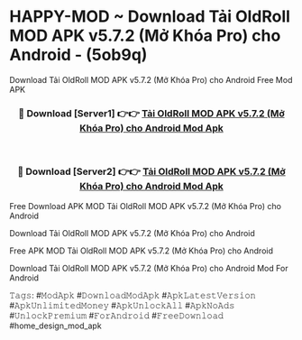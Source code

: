 # HAPPY-MOD ~ Download Tải OldRoll MOD APK v5.7.2 (Mở Khóa Pro) cho Android - (5ob9q)
Download Tải OldRoll MOD APK v5.7.2 (Mở Khóa Pro) cho Android Free Mod APK

<div align="center">
<h3>🔴 Download [Server1] 👉👉 <a href="https://apk-comot.site?title=Tải_OldRoll_MOD_APK_v5.7.2_(Mở_Khóa_Pro)_cho_Android">Tải OldRoll MOD APK v5.7.2 (Mở Khóa Pro) cho Android Mod Apk</a></h3><br>

<h3>🔴 Download [Server2] 👉👉 <a href="https://apk-comot.site?title=Tải_OldRoll_MOD_APK_v5.7.2_(Mở_Khóa_Pro)_cho_Android">Tải OldRoll MOD APK v5.7.2 (Mở Khóa Pro) cho Android Mod Apk</a></h3>
</div>


Free Download APK MOD Tải OldRoll MOD APK v5.7.2 (Mở Khóa Pro) cho Android

Download Tải OldRoll MOD APK v5.7.2 (Mở Khóa Pro) cho Android 

Free APK MOD Tải OldRoll MOD APK v5.7.2 (Mở Khóa Pro) cho Android 

Download Tải OldRoll MOD APK v5.7.2 (Mở Khóa Pro) cho Android Mod For Android

𝚃𝚊𝚐𝚜: #𝙼𝚘𝚍𝙰𝚙𝚔 #𝙳𝚘𝚠𝚗𝚕𝚘𝚊𝚍𝙼𝚘𝚍𝙰𝚙𝚔 #𝙰𝚙𝚔𝙻𝚊𝚝𝚎𝚜𝚝𝚅𝚎𝚛𝚜𝚒𝚘𝚗 #𝙰𝚙𝚔𝚄𝚗𝚕𝚒𝚖𝚒𝚝𝚎𝚍𝙼𝚘𝚗𝚎𝚢 #𝙰𝚙𝚔𝚄𝚗𝚕𝚘𝚌𝚔𝙰𝚕𝚕 #𝙰𝚙𝚔𝙽𝚘𝙰𝚍𝚜 #𝚄𝚗𝚕𝚘𝚌𝚔𝙿𝚛𝚎𝚖𝚒𝚞𝚖 #𝙵𝚘𝚛𝙰𝚗𝚍𝚛𝚘𝚒𝚍 #𝙵𝚛𝚎𝚎𝙳𝚘𝚠𝚗𝚕𝚘𝚊𝚍 #home_design_mod_apk